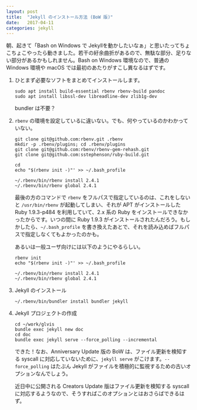 ```yaml
---
layout: post
title:  "Jekyll のインストール方法 (BoW 版)"
date:   2017-04-11
categories: jekyll
---
```


朝、起きて「Bash on Windows で Jekyllを動かしたいなぁ」と思いたってちょこちょこやったら動きました。若干の紆余曲折があるので、無駄な部分、足りない部分があるかもしれません。Bash on Windows 環境なので、普通の Windows 環境や macOS では最初のあたりがすこし異なるはずです。

1. ひとまず必要なソフトをまとめてインストールします。

    ```
    sudo apt install build-essential rbenv rbenv-build pandoc
    sudo apt install libssl-dev libreadline-dev zlib1g-dev
    ```

    bundler は不要？

1. `rbenv` の環境を設定しているに違いない。でも、何やっているのかわかっていない。

    ```
    git clone git@github.com:rbenv.git .rbenv
    mkdir -p .rbenv/plugins; cd .rbenv/plugins
    git clone git@github.com:rbenv/rbenv-gem-rehash.git
    git clone git@github.com:sstephenson/ruby-build.git

    cd
    echo "$(rbenv init -)"' >> ~/.bash_profile

    ~/.rbenv/bin/rbenv install 2.4.1
    ~/.rbenv/bin/rbenv global 2.4.1
    ```

    最後の方のコマンドで `rbenv` をフルパスで指定しているのは、これをしないと `/usr/bin/rbenv` が起動してしまい、それが APT がインストールした Ruby 1.9.3-p484 を利用していて、2.x 系の Ruby をインストールできなかったからです。いつの間に Ruby 1.9.3 がインストールされたんだろう。もしかしたら、`~/.bash_profile` を書き換えたあとで、それを読み込めばフルパスで指定しなくてもよかったのかも。

    あるいは一般ユーザ向けには以下のようにやるらしい。

    ```
    rbenv init
    echo "$(rbenv init -)"' >> ~/.bash_profile

    ~/.rbenv/bin/rbenv install 2.4.1
    ~/.rbenv/bin/rbenv global 2.4.1
    ```

1. Jekyll のインストール
    ```
    ~/.rbenv/bin/bundler install bundler jekyll
    ```

1. Jekyll プロジェクトの作成

    ```
    cd ~/work/glvis
    bundle exec jekyll new doc
    cd doc
    bundle exec jekyll serve --force_polling --incremental
    ```

    できた！なお、Anniversary Update 版の BoW は、ファイル更新を検知する syscall に対応していないために、`jekyll serve` がこけます。`--force_polling` はたぶん Jekyll がファイルを積極的に監視するための古いオプションなんでしょう。

    近日中に公開される Creators Update 版はファイル更新を検知する syscall に対応するようなので、そうすればこのオプションとはおさらばできるはず。
